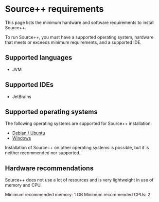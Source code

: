 # Source++ requirements

This page lists the minimum hardware and software requirements to install Source++.

To run Source++, you must have a supported operating system, hardware that meets or exceeds minimum requirements, and a supported IDE.

<!-- Source++ uses other open source software. Refer to [package.json](https://github.com/sourceplusplus/live-platform/blob/main/package.json) for a complete list. -->

## Supported languages

- JVM

## Supported IDEs

- JetBrains

## Supported operating systems

The following operating systems are supported for Source++ installation:

- [Debian / Ubuntu](debian.md)
- [Windows](windows.md)

Installation of Source++ on other operating systems is possible, but it is neither recommended nor supported.

## Hardware recommendations

Source++ does not use a lot of resources and is very lightweight in use of memory and CPU.

Minimum recommended memory: 1 GB
Minimum recommended CPUs: 2
